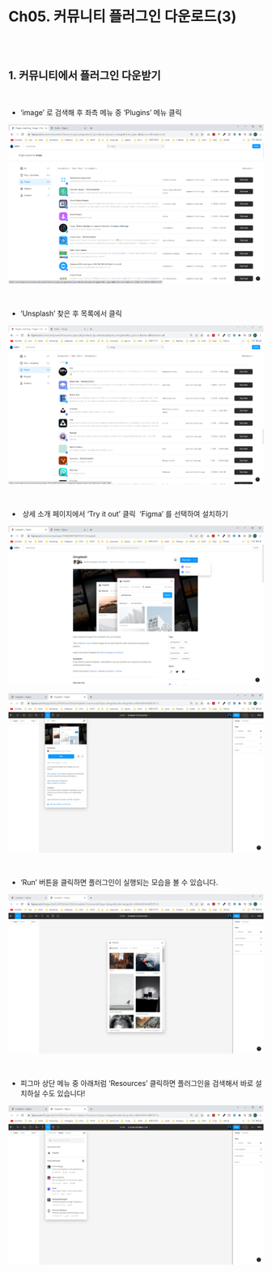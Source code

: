 # Ch05. 커뮤니티 플러그인 다운로드(3)

<br>
<br>

## 1. 커뮤니티에서 플러그인 다운받기

<br>

- ‘image’ 로 검색해 후 좌측 메뉴 중 ‘Plugins’ 메뉴 클릭

![](Files/image%2027.png)  

<br>

- ‘Unsplash’ 찾은 후 목록에서 클릭  

![](Files/image%2028.png)  

<br>  

-  상세 소개 페이지에서 ‘Try it out’ 클릭  ‘Figma’ 를 선택하여 설치하기

![](Files/image%2029.png)    

![](Files/image%2030.png)  
  
<br>  

- ‘Run’ 버튼을 클릭하면 플러그인이 실행되는 모습을 볼 수 있습니다.

![](Files/image%2031.png)  

<br>  

- 피그마 상단 메뉴 중 아래처럼 ‘Resources’ 클릭하면 플러그인을 검색해서 바로 설치하실 수도 있습니다!

![](Files/image%2032.png)